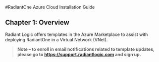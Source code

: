 #RadiantOne Azure Cloud Installation Guide

## Chapter 1: Overview

Radiant Logic offers templates in the Azure Marketplace to assist with deploying RadiantOne in a Virtual Network (VNet).

>**Note – to enroll in email notifications related to template updates, please go to https://support.radiantlogic.com and sign up.**
